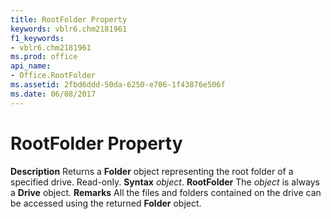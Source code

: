 ```yaml
---
title: RootFolder Property
keywords: vblr6.chm2181961
f1_keywords:
- vblr6.chm2181961
ms.prod: office
api_name:
- Office.RootFolder
ms.assetid: 2fbd6ddd-50da-6250-e706-1f43876e506f
ms.date: 06/08/2017
---
```



# RootFolder Property



 **Description**
Returns a  **Folder** object representing the root folder of a specified drive. Read-only.
 **Syntax**
 _object_. **RootFolder**
The  _object_ is always a **Drive** object.
 **Remarks**
All the files and folders contained on the drive can be accessed using the returned  **Folder** object.

